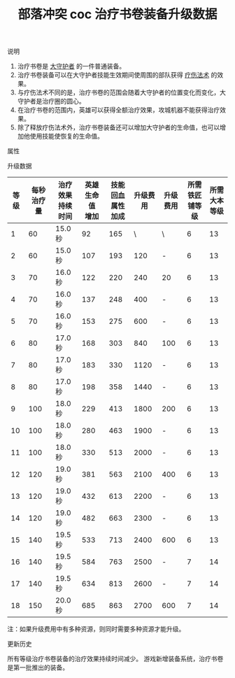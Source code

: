 ﻿---
title: "部落冲突 coc 治疗书卷装备升级数据"
navTitle: "治疗书卷"
shownTitle: "治疗书卷"
description: "治疗书卷是大守护者的一件普通装备。治疗书卷装备可以在大守护者技能生效期间使周围的部队获得疗伤法术的效果。在治疗书卷的范围内，英雄可以获得全额治疗效果，攻城机器不能获得治疗效果。"
module: upgrade-home
imgFolder: home_heroes/0783
wiki: https://clashofclans.fandom.com/wiki/Healing_Tome
canonical: /upgrade/0783-Healing-Tome
---

<UnitInfo :folder="$frontmatter.imgFolder" imgSrc="Healing_Tome_info.png" :imgAlt="$frontmatter.navTitle" />

<SmallTitle>说明</SmallTitle>

1. 治疗书卷是 [大守护者](/upgrade/0202-Grand-Warden) 的一件普通装备。
2. 治疗书卷装备可以在大守护者技能生效期间使周围的部队获得 [疗伤法术](/upgrade/0101-Healing-Spell) 的效果。
3. 与疗伤法术不同的是，治疗书卷的范围会随着大守护者的位置变化而变化，大守护者是治疗圈的圆心。
4. 在治疗书卷的范围内，英雄可以获得全额治疗效果，攻城机器不能获得治疗效果。
5. 除了释放疗伤法术外，治疗书卷装备还可以增加大守护者的生命值，也可以增加他使用技能使恢复的生命值。

<SmallTitle>属性</SmallTitle>

<UnitProperties>
    <UnitProperty pKey="技能类型" pValue="主动技能" />
    <UnitProperty pKey="装备稀有度" pValue="普通" />
    <UnitProperty pKey="所需铁匠铺等级" pValue="6" />
    <UnitProperty pKey="所需大本等级" pValue="13" />
</UnitProperties>

<SmallTitle>升级数据</SmallTitle>

<script setup>
const tableExtraInfo = [
    {
        "column": 5,
        "type": "cost",
        "icon": "Shiny_Ore",
        "noGoldPass": true
    },
    {
        "column": 6,
        "type": "cost",
        "icon": "Glowy_Ore",
        "noGoldPass": true
    }
];
</script>

<UnitTable :tableExtraInfo="tableExtraInfo">

| 等级 |每秒治疗量|治疗效果<br>持续时间|英雄生命值<br>增加|技能回血<br>属性加成|升级费用|升级费用|所需<br>铁匠铺等级|所需<br>大本等级|
| ---- |   ---   |       ---        |        ---      |        ---        |   --- |  ---  |       ---       |       ---     |
|   1  |    60   |      15.0 秒     |        92       |        165        |    \  |   \   |        6        |       13      |
|   2  |    60   |      15.0 秒     |       107       |        193        |   120 |   -   |        6        |       13      |
|   3  |    70   |      16.0 秒     |       122       |        220        |   240 |   20  |        6        |       13      |
|   4  |    70   |      16.0 秒     |       137       |        248        |   400 |   -   |        6        |       13      |
|   5  |    70   |      16.0 秒     |       153       |        275        |   600 |   -   |        6        |       13      |
|   6  |    80   |      17.0 秒     |       168       |        303        |   840 |  100  |        6        |       13      |
|   7  |    80   |      17.0 秒     |       183       |        330        |  1120 |   -   |        6        |       13      |
|   8  |    80   |      17.0 秒     |       198       |        358        |  1440 |   -   |        6        |       13      |
|   9  |   100   |      18.0 秒     |       229       |        413        |  1800 |  200  |        6        |       13      |
|  10  |   100   |      18.0 秒     |       280       |        463        |  1900 |   -   |        6        |       13      |
|  11  |   100   |      18.0 秒     |       330       |        513        |  2000 |   -   |        6        |       13      |
|  12  |   120   |      19.0 秒     |       381       |        563        |  2100 |  400  |        6        |       13      |
|  13  |   120   |      19.0 秒     |       432       |        613        |  2200 |   -   |        6        |       13      |
|  14  |   120   |      19.0 秒     |       482       |        663        |  2300 |   -   |        6        |       13      |
|  15  |   140   |      19.5 秒     |       533       |        713        |  2400 |  600  |        6        |       13      |
|  16  |   140   |      19.5 秒     |       584       |        763        |  2500 |   -   |        7        |       14      |
|  17  |   140   |      19.5 秒     |       634       |        813        |  2600 |   -   |        7        |       14      |
|  18  |   150   |      20.0 秒     |       685       |        863        |  2700 |  600  |        7        |       14      |
</UnitTable>

注：如果升级费用中有多种资源，则同时需要多种资源才能升级。

<SmallTitle>更新历史</SmallTitle>

<Timeline>
    <TimelineItem date="2024/09/09">
        <TimelineRow>所有等级治疗书卷装备的治疗效果持续时间减少。</TimelineRow>
    </TimelineItem>
    <TimelineItem date="2023/12/12">
        <TimelineRow>游戏新增装备系统，治疗书卷是第一批推出的装备。</TimelineRow>
    </TimelineItem>
    <TimelineItem :historyBottom="true" />
</Timeline>